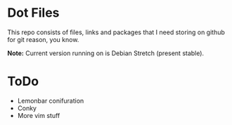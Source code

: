 # Dot Files
This repo consists of files, links and packages that I need storing on github for git reason, you know.

**Note:** Current version running on is Debian Stretch (present stable).

# ToDo
* Lemonbar conifuration
* Conky
* More vim stuff

